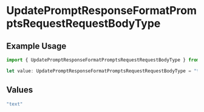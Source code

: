 # UpdatePromptResponseFormatPromptsRequestRequestBodyType

## Example Usage

```typescript
import { UpdatePromptResponseFormatPromptsRequestRequestBodyType } from "@orq-ai/node/models/operations";

let value: UpdatePromptResponseFormatPromptsRequestRequestBodyType = "text";
```

## Values

```typescript
"text"
```